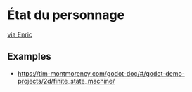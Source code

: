 # État du personnage


[via Enric](https://raw.githubusercontent.com/tim-montmorency/582301-interactivite-ludique-03/refs/heads/main/02-savoirs/50-detection-etat/README.md ':include')


## Examples

* https://tim-montmorency.com/godot-doc/#/godot-demo-projects/2d/finite_state_machine/
